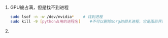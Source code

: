 1. GPU被占满，但是找不到进程 

   ```bash
   sudo lsof -n -w /dev/nvidia*    # 找到进程
   sudo kill -9 [python占用的进程名]    #不可以删除Xorg的相关进程，它是图形界面
   ```

2. 